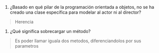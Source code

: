 1. ¿Basado en qué pilar de la programación orientada a objetos, no se ha creado una clase específica para modelar al actor ni al director?
> Herencia
1. ¿Qué significa sobrecargar un método?
> Es poder llamar iguala dos metodos, diferenciandolos por sus parametros